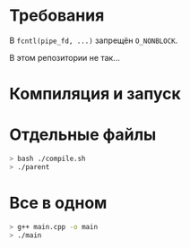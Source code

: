 # Требования

В `fcntl(pipe_fd, ...)` запрещён `O_NONBLOCK`. 

В этом репозитории не так... 

# Компиляция и запуск

# Отдельные файлы

``` bash
> bash ./compile.sh
> ./parent
```

# Все в одном

``` bash
> g++ main.cpp -o main
> ./main
```